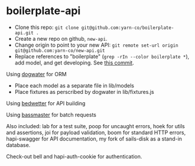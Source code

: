 boilerplate-api
===

- Clone this repo: `git clone git@github.com:yarn-co/boilerplate-api.git .`
- Create a new repo on github, `new-api`.
- Change origin to point to your new API: `git remote set-url origin git@github.com:yarn-co/new-api.git`
- Replace references to "boilerplate" (`grep -rIn --color boilerplate *`), add model, and get developing.  See [this commit](https://github.com/yarn-co/trixel-api/commit/0ae36d17d24b37021feab75d2c52d544e350bb57).

Using [dogwater](https://www.npmjs.org/package/dogwater) for ORM
 - Place each model as a separate file in lib/models
 - Place fixtures as perscribed by dogwater in lib/fixtures.js

Using [bedwetter](https://www.npmjs.org/package/bedwetter) for API building

Using [bassmaster](https://www.npmjs.org/package/bassmaster) for batch requests

Also included: lab for a test suite, poop for uncaught errors, hoek for utils and assertions, joi for payload validation, boom for standard HTTP errors, hapi-swagger for API documentation, my fork of sails-disk as a stand-in database.

Check-out bell and hapi-auth-cookie for authentication.